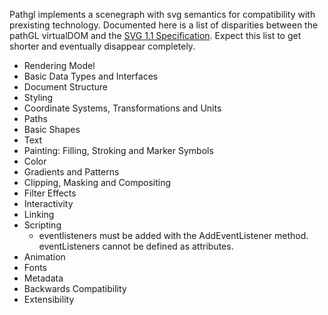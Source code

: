 Pathgl implements a scenegraph with svg semantics for compatibility with prexisting
technology. Documented here is a list of disparities between the pathGL virtualDOM
and the [SVG 1.1 Specification](http://www.w3.org/TR/SVG/). Expect this list to get
shorter and eventually disappear completely.

* Rendering Model
* Basic Data Types and Interfaces
* Document Structure
* Styling
* Coordinate Systems, Transformations and Units
* Paths
* Basic Shapes
* Text
* Painting: Filling, Stroking and Marker Symbols
* Color
* Gradients and Patterns
* Clipping, Masking and Compositing
* Filter Effects
* Interactivity
* Linking
* Scripting
  - eventlisteners must be added with the AddEventListener method. eventListeners
    cannot be defined as attributes.
* Animation
* Fonts
* Metadata
* Backwards Compatibility
* Extensibility

